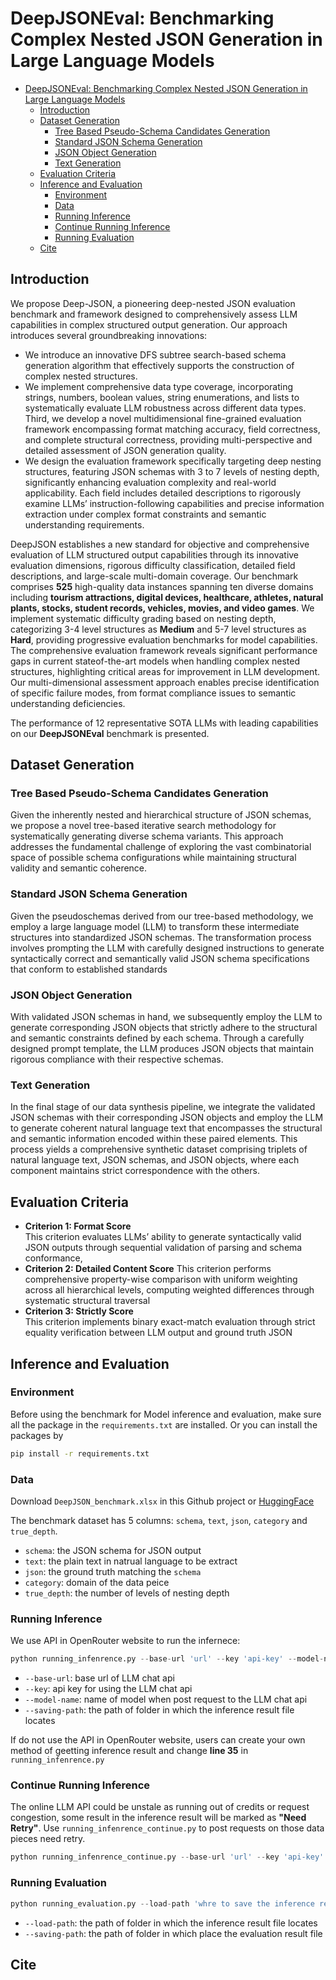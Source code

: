 # DeepJSONEval: Benchmarking Complex Nested JSON Generation in Large Language Models

- [DeepJSONEval: Benchmarking Complex Nested JSON Generation in Large Language Models](#deepjsoneval--benchmarking-complex-nested-json-generation-in-large-language-models)
  * [Introduction](#introduction)
  * [Dataset Generation](#dataset-generation)
    + [Tree Based Pseudo-Schema Candidates Generation](#tree-based-pseudo-schema-candidates-generation)
    + [Standard JSON Schema Generation](#standard-json-schema-generation)
    + [JSON Object Generation](#json-object-generation)
    + [Text Generation](#text-generation)
  * [Evaluation Criteria](#evaluation-criteria)
  * [Inference and Evaluation](#inference-and-evaluation)
    + [Environment](#environment)
    + [Data](#data)
    + [Running Inference](#running-inference)
    + [Continue Running Inference](#continue-running-inference)
    + [Running Evaluation](#running-evaluation)
  * [Cite](#cite)
 
## Introduction
We propose Deep-JSON, a pioneering deep-nested JSON evaluation benchmark and framework designed to comprehensively assess LLM capabilities in complex structured output generation.
Our approach introduces several groundbreaking innovations: 
* We introduce an innovative DFS subtree search-based schema generation algorithm that effectively supports the construction of complex nested structures.
* We implement comprehensive data type coverage, incorporating strings, numbers, boolean values, string enumerations, and lists to systematically evaluate LLM robustness across different data types. Third, we develop a novel multidimensional fine-grained evaluation framework encompassing format matching accuracy, field correctness, and complete structural correctness, providing multi-perspective and detailed assessment of JSON generation quality. 
* We design the evaluation framework specifically targeting deep nesting structures, featuring JSON schemas with 3 to 7 levels of nesting depth, significantly enhancing evaluation complexity and real-world applicability.
Each field includes detailed descriptions to rigorously examine LLMs’ instruction-following capabilities and precise information extraction under complex format constraints and semantic understanding requirements. 


DeepJSON establishes a new standard for objective and comprehensive evaluation of LLM structured output capabilities through its innovative evaluation dimensions, rigorous difficulty classification, detailed field descriptions, and large-scale multi-domain coverage. 
Our benchmark comprises **525** high-quality data instances spanning ten diverse domains including **tourism attractions, digital devices, healthcare, athletes, natural plants, stocks, student records, vehicles, movies, and video games**. 
We implement systematic difficulty grading based on nesting depth, categorizing 3-4 level structures as **Medium** and 5-7 level structures as **Hard**, providing progressive evaluation benchmarks for model capabilities. 
The comprehensive evaluation framework reveals significant performance gaps in current stateof-the-art models when handling complex nested structures, highlighting critical areas for improvement in LLM development.
Our multi-dimensional assessment approach enables precise identification of specific failure modes, from format compliance issues to semantic understanding deficiencies.


The performance of 12 representative SOTA LLMs with leading capabilities on our **DeepJSONEval** benchmark is presented.

## Dataset Generation
### Tree Based Pseudo-Schema Candidates Generation
Given the inherently nested and hierarchical structure of JSON schemas, we propose a novel tree-based iterative search methodology for systematically generating diverse schema variants. 
This approach addresses the fundamental challenge of exploring the vast combinatorial space of possible schema configurations while maintaining structural validity and semantic coherence.

### Standard JSON Schema Generation 
Given the pseudoschemas derived from our tree-based methodology, we employ a large language model (LLM) to transform these intermediate structures into standardized JSON schemas. 
The transformation process involves prompting the LLM with carefully designed instructions to generate syntactically correct and semantically valid JSON schema specifications that
conform to established standards

### JSON Object Generation 
With validated JSON schemas in hand, we subsequently employ the LLM to generate corresponding JSON objects that strictly adhere to the structural and semantic constraints defined by each schema. 
Through a carefully designed prompt template, the LLM produces JSON objects that maintain rigorous compliance with their respective schemas.

### Text Generation 
In the final stage of our data synthesis pipeline, we integrate the validated JSON schemas with their corresponding JSON objects and employ the LLM to generate coherent natural language text that encompasses the structural and semantic information encoded within these paired elements. 
This process yields a comprehensive synthetic dataset comprising triplets of natural language text, JSON schemas, and JSON objects, where each component maintains strict correspondence with the others.

## Evaluation Criteria
* **Criterion 1: Format Score**  
This criterion evaluates LLMs’ ability to generate syntactically
valid JSON outputs through sequential validation
of parsing and schema conformance,
* **Criterion 2: Detailed Content Score**
This criterion performs comprehensive property-wise comparison with uniform weighting across all hierarchical levels, computing weighted differences through systematic
structural traversal
* **Criterion 3: Strictly Score**  
This criterion implements binary exact-match evaluation through strict equality verification between LLM output and ground truth JSON

## Inference and Evaluation
### Environment
Before using the benchmark for Model inference and evaluation, make sure all the package in the `requirements.txt` are installed. Or you can install the packages by

```bash
pip install -r requirements.txt
```
### Data
Download `DeepJSON_benchmark.xlsx` in this Github project or [HuggingFace](https://huggingface.co/datasets/GTSAIInfraLabSOTAS/DeepJSON)

The benchmark dataset has 5 columns: `schema`, `text`, `json`, `category` and `true_depth`.
* `schema`: the JSON schema for JSON output
* `text`: the plain text in natrual language to be extract
* `json`: the ground truth matching the `schema`
* `category`: domain of the data peice
* `true_depth`: the number of levels of nesting depth
### Running Inference
We use API in OpenRouter website to run the infernece: 
```python
python running_infenrence.py --base-url 'url' --key 'api-key' --model-name 'model_name' --saving-path 'whre to save the inference result'
```
* `--base-url`: base url of LLM chat api
* `--key`: api key for using the LLM chat api
* `--model-name`: name of model when post request to the LLM chat api
* `--saving-path`: the path of folder in which the inference result file locates

If do not use the API in OpenRouter website, users can create your own method of geetting inference result and change **line 35** in `running_infenrence.py`
### Continue Running Inference 
The online LLM API could be unstale as running out of credits or request congestion, some result in the inference result will be marked as **"Need Retry"**. Use `running_infenrence_continue.py` to post requests on those data pieces need retry.
```python
python running_infenrence_continue.py --base-url 'url' --key 'api-key' --model-name 'model_name' --saving-path 'whre to save the inference result'
```
### Running Evaluation
```python
python running_evaluation.py --load-path 'whre to save the inference result'  --saving-path 'where to save the evaluation result'
```
* `--load-path`: the path of folder in which the inference result file locates
* `--saving-path`: the path of folder in which place the evaluation result file
## Cite
